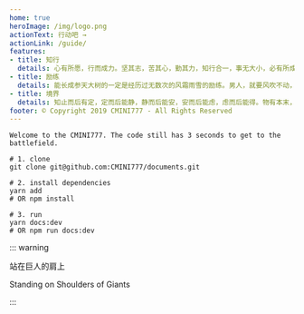 ```yaml
---
home: true
heroImage: /img/logo.png
actionText: 行动吧 →
actionLink: /guide/
features:
- title: 知行
  details: 心有所愿，行而成力。坚其志，苦其心，勤其力，知行合一，事无大小，必有所成！
- title: 励练
  details: 能长成参天大树的一定是经历过无数次的风霜雨雪的励练。男人，就要风吹不动，浪打不摇，胸怀像大海，强壮如山岳！
- title: 境界
  details: 知止而后有定，定而后能静，静而后能安，安而后能虑，虑而后能得。物有本末，事有终始。知所先后，则近道矣。
footer: © Copyright 2019 CMINI777 - All Rights Reserved
---
```


```
Welcome to the CMINI777. The code still has 3 seconds to get to the battlefield.

# 1. clone
git clone git@github.com:CMINI777/documents.git

# 2. install dependencies
yarn add 
# OR npm install

# 3. run
yarn docs:dev 
# OR npm run docs:dev
```

::: warning

站在巨人的肩上

Standing on Shoulders of Giants

:::